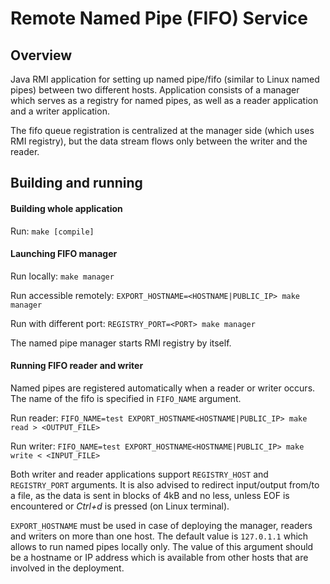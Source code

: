 # Remote Named Pipe (FIFO) Service

## Overview

Java RMI application for setting up named pipe/fifo (similar to Linux named pipes) between two different hosts.
Application consists of a manager which serves as a registry for named pipes, as well as a reader application and a writer application.

The fifo queue registration is centralized at the manager side (which uses RMI registry), but the data stream flows only between the writer and the reader.

## Building and running

#### Building whole application
Run: `make [compile]`

#### Launching FIFO manager

Run locally: `make manager`

Run accessible remotely: `EXPORT_HOSTNAME=<HOSTNAME|PUBLIC_IP> make manager`

Run with different port: `REGISTRY_PORT=<PORT> make manager`

The named pipe manager starts RMI registry by itself.

#### Running FIFO reader and writer

Named pipes are registered automatically when a reader or writer occurs. The name of the fifo is specified in `FIFO_NAME` argument.

Run reader: `FIFO_NAME=test EXPORT_HOSTNAME<HOSTNAME|PUBLIC_IP> make read > <OUTPUT_FILE>`

Run writer: `FIFO_NAME=test EXPORT_HOSTNAME<HOSTNAME|PUBLIC_IP> make write < <INPUT_FILE>`

Both writer and reader applications support `REGISTRY_HOST` and `REGISTRY_PORT` arguments.
It is also advised to redirect input/output from/to a file, as the data is sent in blocks of 4kB and no less, unless EOF is encountered or *Ctrl+d* is pressed (on Linux terminal).

`EXPORT_HOSTNAME` must be used in case of deploying the manager, readers and writers on more than one host.
The default value is `127.0.1.1` which allows to run named pipes locally only.
The value of this argument should be a hostname or IP address which is available from other hosts that are involved in the deployment.
